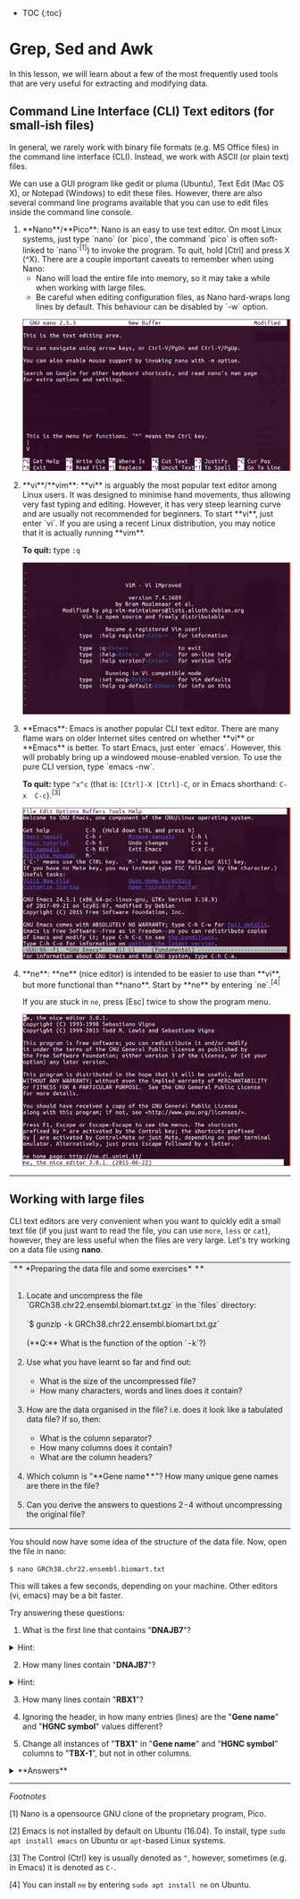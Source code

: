 * TOC
{:toc}


# Grep, Sed and Awk

In this lesson, we will learn about a few of the most frequently used tools that are very useful for extracting and modifying data.

## Command Line Interface (CLI) Text editors (for small-ish files)

In general, we rarely work with binary file formats (e.g. MS Office files) in the command line interface (CLI). Instead, we work with ASCII (or plain text) files.

We can use a GUI program like gedit or pluma (Ubuntu), Text Edit (Mac OS X), or Notepad (Windows) to edit these files. However, there are also several command line programs available that you can use to edit files inside the command line console.

<ol>
<li> **Nano**/**Pico**:  Nano is an easy to use text editor. On most Linux systems, just type `nano` (or `pico`, the command `pico` is often soft-linked to `nano`<sup>[1]</sup>) to invoke the program. To quit, hold [Ctrl] and press X (^X).
There are a couple important caveats to remember when using Nano:

<ul>
<li> Nano will load the entire file into memory, so it may take a while when working with large files.

<li> Be careful when editing configuration files, as Nano hard-wraps long lines by default. This behaviour can be disabled by `-w` option.
</ul>


![Nano screenshot](../images/3_nano_screenshot.png)

<li> **vi**/**vim**: **vi** is arguably the most popular text editor among Linux users. It was designed to minimise hand movements, thus allowing very fast typing and editing. However, it has very steep learning curve and are usually not recommended for beginners.
To start **vi**, just enter `vi`. If you are using a recent Linux distribution, you may notice that it is actually running **vim**.

  **To quit:** type `:q`

  ![vi screentshot](../images/3_vi_screenshot.png)


<li> **Emacs**: Emacs is another popular CLI text editor. There are many flame wars on older Internet sites centred on whether **vi** or **Emacs** is better. To start Emacs, just enter `emacs`. However, this will probably bring up a windowed mouse-enabled version. To use the pure CLI version, type `emacs -nw`.

  **To quit:** type `^x^c` (that is: `[Ctrl]-X [Ctrl]-C`, or in Emacs shorthand: `C-x  C-c`).<sup>[3]</sup>

  ![vi screentshot](../images/3_emacs_screenshot.png)


<li> **ne**: **ne** (nice editor) is intended to be easier to use than **vi**, but more functional than **nano**. Start by **ne** by entering `ne`.<sup>[4]</sup>

  If you are stuck in `ne`, press [Esc] twice to show the program menu.

  ![vi screentshot](../images/3_ne_screenshot.png)

</ol>

<hr>

## Working with large files

CLI text editors are very convenient when you want to quickly edit a small text file (if you just want to read the file, you can use `more`, `less` or `cat`), however, they are less useful when the files are very large. Let's try working on a data file using **nano**.


<div width="80%">

<table>
<tr><td bgcolor="#EEEEEE">
** *Preparing the data file and some exercises* **
<br><br>
<ol>

<li>Locate and uncompress the file `GRCh38.chr22.ensembl.biomart.txt.gz` in the `files` directory:
<br><br>
  `$ gunzip -k GRCh38.chr22.ensembl.biomart.txt.gz`
<br><br>
  (**Q:** What is the function of the option `-k`?)
<br><br>

<li>Use what you have learnt so far and find out:
  <br><br><ul>
  <li> What is the size of the uncompressed file?
  <br>
  <li> How many characters, words and lines does it contain?
  <br>
  </ul>
  <br>

<li>How are the data organised in the file? i.e. does it look like a tabulated data file? If so, then:
  <br><ul>
  <br><li> What is the column separator?
  <br><li> How many columns does it contain?
  <br><li> What are the column headers?
  </ul><br>

<li>Which column is "**Gene name**"? How many unique gene names are there in the file?
<br><br>

<li>Can you derive the answers to questions 2-4 without uncompressing the original file?
</ol>
</td></tr>
</table>
</div>

You should now have some idea of the structure of the data file. Now, open the file in nano:

`$ nano GRCh38.chr22.ensembl.biomart.txt`

This will takes a few seconds, depending on your machine. Other editors (vi, emacs) may be a bit faster.

Try answering these questions:

1. What is the first line that contains "**DNAJB7**"?

  <details><summary>Hint:</summary>
  You will need `^W` (search), and `^C` (view line number), unless you really enjoy counting and scrolling line by line.</details>

2. How many lines contain "**DNAJB7**"?

  <details><summary>Hint:</summary>Use M-W ([Alt]-W) to repeat search.</details>

3. How many lines contain "**RBX1**"?

4. Ignoring the header, in how many entries (lines) are the "**Gene name**" and "**HGNC symbol**" values different?

5. Change all instances of "**TBX1**" in "**Gene name**" and "**HGNC symbol**" columns to "**TBX-1**", but not in other columns.

<details>
<summary>**Answers**</summary>

<ol>
<li> 55151
<li> 1 line only
<li> Too many to count in **nano** (but the answer is 5775).
<li> Too hard in **nano** (answer is 36).
<li> *Madness! I am NOT doing that in nano!*
</ol>

</details>


<hr>




*Footnotes*

[1] Nano is a opensource GNU clone of the proprietary program, Pico.

[2] Emacs is not installed by default on Ubuntu (16.04). To install, type `sudo apt install emacs` on Ubuntu or `apt`-based Linux systems.

[3] The Control (Ctrl) key is usually denoted as `^`, however, sometimes (e.g. in Emacs) it is denoted as `C-`.

[4] You can install `ne` by entering `sudo apt install ne` on Ubuntu.
